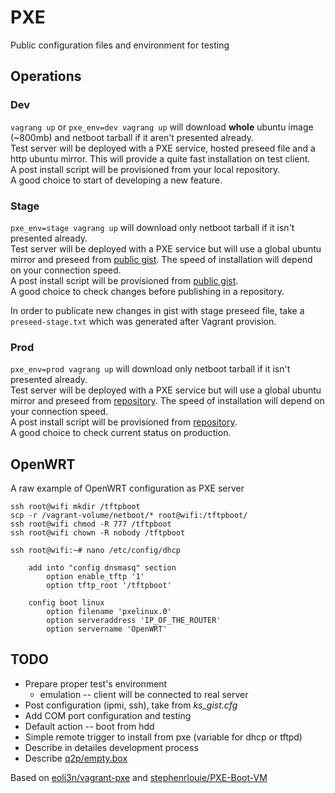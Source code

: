 # PXE
Public configuration files and environment for testing

## Operations

### Dev
`vagrang up` or `pxe_env=dev vagrang up` will download **whole** ubuntu image (~800mb) and netboot tarball if it aren't presented already.  
Test server will be deployed with a PXE service, hosted preseed file and a http ubuntu mirror. This will provide a quite fast installation on test client.  
A post install script will be provisioned from your local repository.  
A good choice to start of developing a new feature.

### Stage
`pxe_env=stage vagrang up` will download only netboot tarball if it isn't presented already.  
Test server will be deployed with a PXE service but will use a global ubuntu mirror and preseed from [public gist](https://gist.github.com/b00men/40fb6781b8bc8b4d94ef15aa18c462c9). The speed of installation will depend on your connection speed.  
A post install script will be provisioned from [public gist](https://gist.github.com/b00men/a4b0b0c829c5d16a824945ae16952038).  
A good choice to check changes before publishing in a repository.

In order to publicate new changes in gist with stage preseed file, take a `preseed-stage.txt` which was generated after Vagrant provision.

### Prod
`pxe_env=prod vagrang up` will download only netboot tarball if it isn't presented already.  
Test server will be deployed with a PXE service but will use a global ubuntu mirror and preseed from [repository](https://github.com/q2p-us/pxe/blob/master/preseed.txt). The speed of installation will depend on your connection speed.  
A post install script will be provisioned from [repository](https://github.com/q2p-us/pxe/blob/master/post-install.sh).  
A good choice to check current status on production.

## OpenWRT

A raw example of OpenWRT configuration as PXE server

```
ssh root@wifi mkdir /tftpboot
scp -r /vagrant-volume/netboot/* root@wifi:/tftpboot/
ssh root@wifi chmod -R 777 /tftpboot
ssh root@wifi chown -R nobody /tftpboot

ssh root@wifi:~# nano /etc/config/dhcp
	
    add into "config dnsmasq" section
		option enable_tftp '1'
		option tftp_root '/tftpboot'

	config boot linux
        option filename 'pxelinux.0'
        option serveraddress 'IP_OF_THE_ROUTER'
        option servername 'OpenWRT'
```

## TODO
- Prepare proper test's environment
    + emulation -- client will be connected to real server
- Post configuration (ipmi, ssh), take from _ks_gist.cfg_
- Add COM port configuration and testing
- Default action -- boot from hdd
- Simple remote trigger to install from pxe (variable for dhcp or tftpd)
- Describe in detailes development process
- Describe [q2p/empty.box](https://app.vagrantup.com/q2p/boxes/empty)

Based on [eoli3n/vagrant-pxe](https://github.com/eoli3n/vagrant-pxe) and [stephenrlouie/PXE-Boot-VM](https://github.com/stephenrlouie/PXE-Boot-VM)
